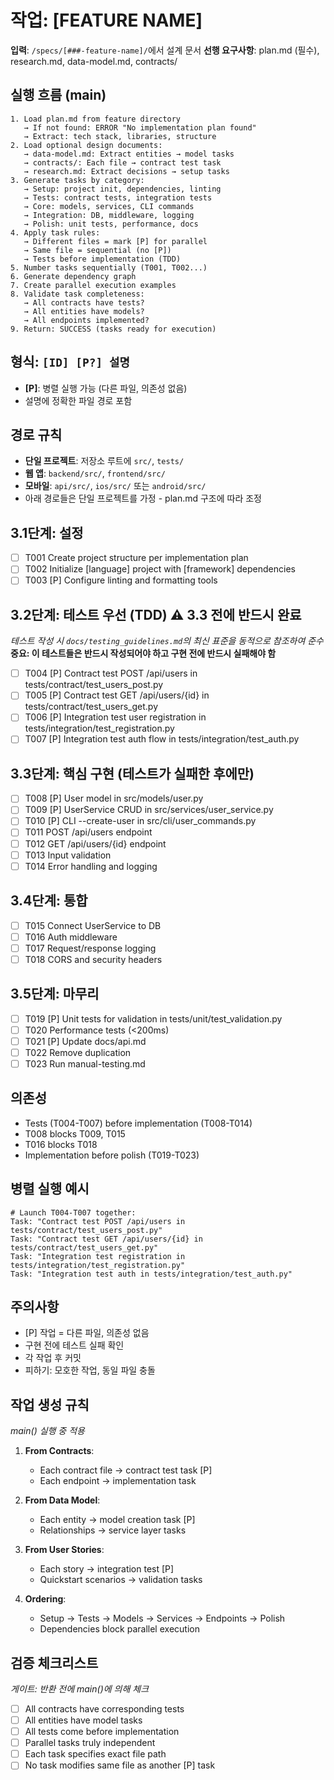 # 작업: [FEATURE NAME]

**입력**: `/specs/[###-feature-name]/`에서 설계 문서
**선행 요구사항**: plan.md (필수), research.md, data-model.md, contracts/

## 실행 흐름 (main)
```
1. Load plan.md from feature directory
   → If not found: ERROR "No implementation plan found"
   → Extract: tech stack, libraries, structure
2. Load optional design documents:
   → data-model.md: Extract entities → model tasks
   → contracts/: Each file → contract test task
   → research.md: Extract decisions → setup tasks
3. Generate tasks by category:
   → Setup: project init, dependencies, linting
   → Tests: contract tests, integration tests
   → Core: models, services, CLI commands
   → Integration: DB, middleware, logging
   → Polish: unit tests, performance, docs
4. Apply task rules:
   → Different files = mark [P] for parallel
   → Same file = sequential (no [P])
   → Tests before implementation (TDD)
5. Number tasks sequentially (T001, T002...)
6. Generate dependency graph
7. Create parallel execution examples
8. Validate task completeness:
   → All contracts have tests?
   → All entities have models?
   → All endpoints implemented?
9. Return: SUCCESS (tasks ready for execution)
```

## 형식: `[ID] [P?] 설명`
- **[P]**: 병렬 실행 가능 (다른 파일, 의존성 없음)
- 설명에 정확한 파일 경로 포함

## 경로 규칙
- **단일 프로젝트**: 저장소 루트에 `src/`, `tests/`
- **웹 앱**: `backend/src/`, `frontend/src/`
- **모바일**: `api/src/`, `ios/src/` 또는 `android/src/`
- 아래 경로들은 단일 프로젝트를 가정 - plan.md 구조에 따라 조정

## 3.1단계: 설정
- [ ] T001 Create project structure per implementation plan
- [ ] T002 Initialize [language] project with [framework] dependencies
- [ ] T003 [P] Configure linting and formatting tools

## 3.2단계: 테스트 우선 (TDD) ⚠️ 3.3 전에 반드시 완료
*테스트 작성 시 `docs/testing_guidelines.md`의 최신 표준을 동적으로 참조하여 준수*
**중요: 이 테스트들은 반드시 작성되어야 하고 구현 전에 반드시 실패해야 함**
- [ ] T004 [P] Contract test POST /api/users in tests/contract/test_users_post.py
- [ ] T005 [P] Contract test GET /api/users/{id} in tests/contract/test_users_get.py
- [ ] T006 [P] Integration test user registration in tests/integration/test_registration.py
- [ ] T007 [P] Integration test auth flow in tests/integration/test_auth.py

## 3.3단계: 핵심 구현 (테스트가 실패한 후에만)
- [ ] T008 [P] User model in src/models/user.py
- [ ] T009 [P] UserService CRUD in src/services/user_service.py
- [ ] T010 [P] CLI --create-user in src/cli/user_commands.py
- [ ] T011 POST /api/users endpoint
- [ ] T012 GET /api/users/{id} endpoint
- [ ] T013 Input validation
- [ ] T014 Error handling and logging

## 3.4단계: 통합
- [ ] T015 Connect UserService to DB
- [ ] T016 Auth middleware
- [ ] T017 Request/response logging
- [ ] T018 CORS and security headers

## 3.5단계: 마무리
- [ ] T019 [P] Unit tests for validation in tests/unit/test_validation.py
- [ ] T020 Performance tests (<200ms)
- [ ] T021 [P] Update docs/api.md
- [ ] T022 Remove duplication
- [ ] T023 Run manual-testing.md

## 의존성
- Tests (T004-T007) before implementation (T008-T014)
- T008 blocks T009, T015
- T016 blocks T018
- Implementation before polish (T019-T023)

## 병렬 실행 예시
```
# Launch T004-T007 together:
Task: "Contract test POST /api/users in tests/contract/test_users_post.py"
Task: "Contract test GET /api/users/{id} in tests/contract/test_users_get.py"
Task: "Integration test registration in tests/integration/test_registration.py"
Task: "Integration test auth in tests/integration/test_auth.py"
```

## 주의사항
- [P] 작업 = 다른 파일, 의존성 없음
- 구현 전에 테스트 실패 확인
- 각 작업 후 커밋
- 피하기: 모호한 작업, 동일 파일 충돌

## 작업 생성 규칙
*main() 실행 중 적용*

1. **From Contracts**:
   - Each contract file → contract test task [P]
   - Each endpoint → implementation task
   
2. **From Data Model**:
   - Each entity → model creation task [P]
   - Relationships → service layer tasks
   
3. **From User Stories**:
   - Each story → integration test [P]
   - Quickstart scenarios → validation tasks

4. **Ordering**:
   - Setup → Tests → Models → Services → Endpoints → Polish
   - Dependencies block parallel execution

## 검증 체크리스트
*게이트: 반환 전에 main()에 의해 체크*

- [ ] All contracts have corresponding tests
- [ ] All entities have model tasks
- [ ] All tests come before implementation
- [ ] Parallel tasks truly independent
- [ ] Each task specifies exact file path
- [ ] No task modifies same file as another [P] task